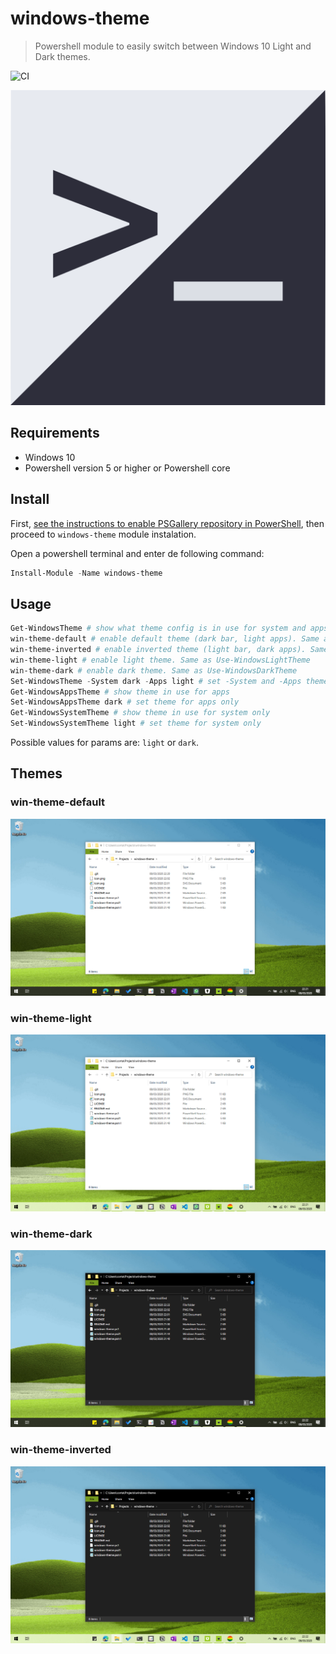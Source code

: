 # windows-theme
> Powershell module to easily switch between Windows 10 Light and Dark themes.

![CI](https://github.com/leandrocrs/windows-theme/workflows/CI/badge.svg?branch=master)

![windows-theme logo](./assets/icon.png "windows-theme logo, a square sliced in two pieces, one light and other dark colored")

## Requirements
* Windows 10
* Powershell version 5 or higher or Powershell core

## Install

First, [see the instructions to enable PSGallery repository in PowerShell](https://docs.microsoft.com/en-us/powershell/scripting/gallery/overview), then proceed to `windows-theme` module instalation. 

Open a powershell terminal and enter de following command:
```powershell
Install-Module -Name windows-theme
```

## Usage
```powershell
Get-WindowsTheme # show what theme config is in use for system and apps
win-theme-default # enable default theme (dark bar, light apps). Same as Use-WindowsDefaultTheme
win-theme-inverted # enable inverted theme (light bar, dark apps). Same as Use-WindowsInvertedTheme
win-theme-light # enable light theme. Same as Use-WindowsLightTheme
win-theme-dark # enable dark theme. Same as Use-WindowsDarkTheme
Set-WindowsTheme -System dark -Apps light # set -System and -Apps theme separately
Get-WindowsAppsTheme # show theme in use for apps
Set-WindowsAppsTheme dark # set theme for apps only
Get-WindowsSystemTheme # show theme in use for system only
Set-WindowsSystemTheme light # set theme for system only
```

Possible values for params are: `light` or `dark`.

## Themes

### win-theme-default

![print of windows with win-theme-default applied](./assets/win-theme-default.png "Windows print with dark taskbar and light theme for apps")

### win-theme-light

![print of windows with win-theme-light applied](./assets/win-theme-light.png "Windows print with light theme for taskbar and apps")

### win-theme-dark

![print of windows with win-theme-dark applied](./assets/win-theme-dark.png "Windows print with dark theme for taskbar and apps")

### win-theme-inverted

![print of windows with win-theme-inverted applied](./assets/win-theme-inverted.png "Windows print with light taskbar and dark theme for apps")
